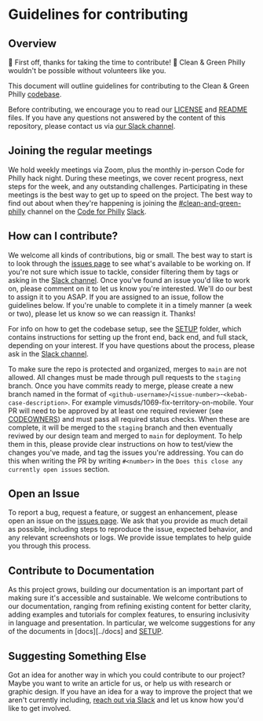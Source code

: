 # Guidelines for contributing

## Overview

🎉 First off, thanks for taking the time to contribute! 🎉 Clean & Green Philly wouldn't be possible without volunteers like you.

This document will outline guidelines for contributing to the Clean & Green Philly [codebase](https://github.com/CodeForPhilly/vacant-lots-proj).

Before contributing, we encourage you to read our [LICENSE](https://github.com/CodeForPhilly/vacant-lots-proj/blob/main/LICENSE) and [README](https://github.com/CodeForPhilly/vacant-lots-proj/blob/main/README.md) files. If you have any questions not answered by the content of this repository, please contact us via [our Slack channel](https://codeforphilly.slack.com/archives/C05H9QBMP96).

## Joining the regular meetings
We hold weekly meetings via Zoom, plus the monthly in-person Code for Philly hack night. During these meetings, we cover recent progress, next steps for the week, and any outstanding challenges. Participating in these meetings is the best way to get up to speed on the project. The best way to find out about when they're happening is joining the [#clean-and-green-philly](https://codeforphilly.slack.com/archives/C05H9QBMP96) channel on the [Code for Philly](https://www.codeforphilly.org/) [Slack](https://www.codeforphilly.org/chat/).

## How can I contribute?
We welcome all kinds of contributions, big or small. The best way to start is to look through the [issues page](https://github.com/CodeForPhilly/vacant-lots-proj/issues) to see what's available to be working on. If you're not sure which issue to tackle, consider filtering them by tags or asking in the [Slack channel](https://codeforphilly.slack.com/archives/C05H9QBMP96). Once you've found an issue you'd like to work on, please comment on it to let us know you're interested. We'll do our best to assign it to you ASAP. If you are assigned to an issue, follow the guidelines below. If you're unable to complete it in a timely manner (a week or two), please let us know so we can reassign it. Thanks!

For info on how to get the codebase setup, see the [SETUP](/SETUP) folder, which contains instructions for setting up the front end, back end, and full stack, depending on your interest. If you have questions about the process, please ask in the [Slack channel](https://codeforphilly.slack.com/archives/C05H9QBMP96).

To make sure the repo is protected and organized, merges to `main` are not allowed. All changes must be made through pull requests to the `staging` branch. Once you have commits ready to merge, please create a new branch named in the format of `<github-username>`/`<issue-number>`-`<kebab-case-description>`. For example vimusds/1069-fix-territory-on-mobile. Your PR will need to be approved by at least one required reviewer (see [CODEOWNERS](https://github.com/CodeForPhilly/vacant-lots-proj/blob/main/.github/CODEOWNERS)) and must pass all required status checks. When these are complete, it will be merged to the `staging` branch and then eventually reviwed by our design team and merged to `main` for deployment. To help them in this, please provide clear instructions on how to test/view the changes you've made, and tag the issues you're addressing. You can do this when writing the PR by writing `#<number>` in the `Does this close any currently open issues` section.

## Open an Issue
To report a bug, request a feature, or suggest an enhancement, please open an issue on the [issues page](https://github.com/CodeForPhilly/vacant-lots-proj/issues). We ask that you provide as much detail as possible, including steps to reproduce the issue, expected behavior, and any relevant screenshots or logs. We provide issue templates to help guide you through this process.

## Contribute to Documentation
As this project grows, building our documentation is an important part of making sure it's accessible and sustainable. We welcome contributions to our documentation, ranging from refining existing content for better clarity, adding examples and tutorials for complex features, to ensuring inclusivity in language and presentation. In particular, we welcome suggestions for any of the documents in [docs][../docs] and [SETUP](/SETUP).

## Suggesting Something Else
Got an idea for another way in which you could contribute to our project? Maybe you want to write an article for us, or help us with research or graphic design. If you have an idea for a way to improve the project that we aren't currently including, [reach out via Slack](https://codeforphilly.slack.com/archives/C05H9QBMP96) and let us know how you'd like to get involved.
